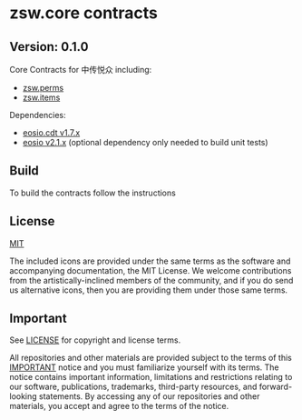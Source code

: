 # zsw.core contracts
## Version: 0.1.0

Core Contracts for 中传悦众 including: 

   * [zsw.perms](./contracts/zsw.perms)
   * [zsw.items](./contracts/zsw.items)

Dependencies:
* [eosio.cdt v1.7.x](https://github.com/EOSIO/eosio.cdt/releases/tag/v1.7.0)
* [eosio v2.1.x](https://github.com/EOSIO/eos/releases/tag/v2.1.0) (optional dependency only needed to build unit tests)

## Build

To build the contracts follow the instructions 


## License

[MIT](./LICENSE)

The included icons are provided under the same terms as the software and accompanying documentation, the MIT License.  We welcome contributions from the artistically-inclined members of the community, and if you do send us alternative icons, then you are providing them under those same terms.

## Important

See [LICENSE](./LICENSE) for copyright and license terms.

All repositories and other materials are provided subject to the terms of this [IMPORTANT](./IMPORTANT.md) notice and you must familiarize yourself with its terms.  The notice contains important information, limitations and restrictions relating to our software, publications, trademarks, third-party resources, and forward-looking statements.  By accessing any of our repositories and other materials, you accept and agree to the terms of the notice.
